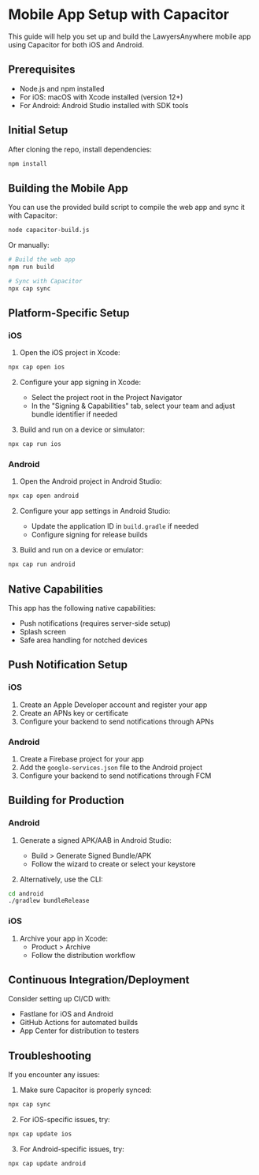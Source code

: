 
# Mobile App Setup with Capacitor

This guide will help you set up and build the LawyersAnywhere mobile app using Capacitor for both iOS and Android.

## Prerequisites

- Node.js and npm installed
- For iOS: macOS with Xcode installed (version 12+)
- For Android: Android Studio installed with SDK tools

## Initial Setup

After cloning the repo, install dependencies:

```bash
npm install
```

## Building the Mobile App

You can use the provided build script to compile the web app and sync it with Capacitor:

```bash
node capacitor-build.js
```

Or manually:

```bash
# Build the web app
npm run build

# Sync with Capacitor
npx cap sync
```

## Platform-Specific Setup

### iOS

1. Open the iOS project in Xcode:
```bash
npx cap open ios
```

2. Configure your app signing in Xcode:
   - Select the project root in the Project Navigator
   - In the "Signing & Capabilities" tab, select your team and adjust bundle identifier if needed

3. Build and run on a device or simulator:
```bash
npx cap run ios
```

### Android

1. Open the Android project in Android Studio:
```bash
npx cap open android
```

2. Configure your app settings in Android Studio:
   - Update the application ID in `build.gradle` if needed
   - Configure signing for release builds

3. Build and run on a device or emulator:
```bash
npx cap run android
```

## Native Capabilities

This app has the following native capabilities:

- Push notifications (requires server-side setup)
- Splash screen
- Safe area handling for notched devices

## Push Notification Setup

### iOS

1. Create an Apple Developer account and register your app
2. Create an APNs key or certificate
3. Configure your backend to send notifications through APNs

### Android

1. Create a Firebase project for your app
2. Add the `google-services.json` file to the Android project
3. Configure your backend to send notifications through FCM

## Building for Production

### Android

1. Generate a signed APK/AAB in Android Studio:
   - Build > Generate Signed Bundle/APK
   - Follow the wizard to create or select your keystore

2. Alternatively, use the CLI:
```bash
cd android
./gradlew bundleRelease
```

### iOS

1. Archive your app in Xcode:
   - Product > Archive
   - Follow the distribution workflow

## Continuous Integration/Deployment

Consider setting up CI/CD with:
- Fastlane for iOS and Android
- GitHub Actions for automated builds
- App Center for distribution to testers

## Troubleshooting

If you encounter any issues:

1. Make sure Capacitor is properly synced:
```bash
npx cap sync
```

2. For iOS-specific issues, try:
```bash
npx cap update ios
```

3. For Android-specific issues, try:
```bash
npx cap update android
```
